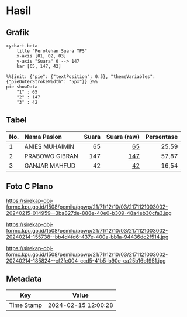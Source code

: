 # Hasil

## Grafik

```mermaid
xychart-beta
    title "Perolehan Suara TPS"
    x-axis [01, 02, 03]
    y-axis "Suara" 0 --> 147
    bar [65, 147, 42]
```

```mermaid
%%{init: {"pie": {"textPosition": 0.5}, "themeVariables": {"pieOuterStrokeWidth": "5px"}} }%%
pie showData
    "1" : 65
    "2" : 147
    "3" : 42
```

## Tabel

| No. | Nama Paslon    | Suara | Suara (raw) | Persentase |
|:--- |:-------------- | -----:| -----------:| ----------:|
| 1   | ANIES MUHAIMIN | 65    | [65][p-1]   | 25,59      |
| 2   | PRABOWO GIBRAN | 147   | [147][p-2]  | 57,87      |
| 3   | GANJAR MAHFUD  | 42    | [42][p-3]   | 16,54      |


[p-1]: https://github.com/gigit-pemilu/pemilu-2024-21-kepulauan-riau/blob/main/pilpres/hitung-suara/sub/21-kepulauan-riau/sub/71-kota-batam/sub/12-batu-aji/sub/1003-kibing/sub/002-tps/sub/paslon-1.txt
[p-2]: https://github.com/gigit-pemilu/pemilu-2024-21-kepulauan-riau/blob/main/pilpres/hitung-suara/sub/21-kepulauan-riau/sub/71-kota-batam/sub/12-batu-aji/sub/1003-kibing/sub/002-tps/sub/paslon-2.txt
[p-3]: https://github.com/gigit-pemilu/pemilu-2024-21-kepulauan-riau/blob/main/pilpres/hitung-suara/sub/21-kepulauan-riau/sub/71-kota-batam/sub/12-batu-aji/sub/1003-kibing/sub/002-tps/sub/paslon-3.txt

## Foto C Plano

https://sirekap-obj-formc.kpu.go.id/1508/pemilu/ppwp/21/71/12/10/03/2171121003002-20240215-014959--3ba827de-888e-40e0-b309-48a4eb30cfa3.jpg

https://sirekap-obj-formc.kpu.go.id/1508/pemilu/ppwp/21/71/12/10/03/2171121003002-20240214-155738--bb4d4fd6-437e-400a-bb1a-94436dc2f514.jpg

https://sirekap-obj-formc.kpu.go.id/1508/pemilu/ppwp/21/71/12/10/03/2171121003002-20240214-185824--cf2fe004-ccd5-41b5-b90e-ca25b16b1951.jpg


## Metadata

| Key        | Value               |
| ---------- | ------------------- |
| Time Stamp | 2024-02-15 12:00:28 |



